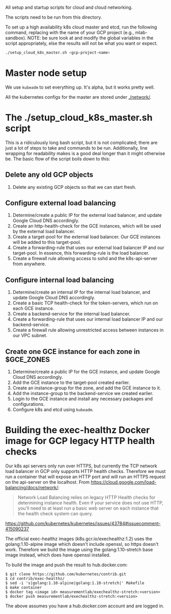 All setup and startup scripts for cloud and cloud networking.

The scripts need to be run from this directory.

To set up a high availability k8s cloud master and etcd, run the following
command, replacing <gcp-project-name> with the name of your GCP project (e.g.,
mlab-sandbox). NOTE: be sure look at and modify the global variables in the
script appropriately, else the results will not be what you want or expect.
```bash
./setup_cloud_k8s_master.sh <gcp-project-name>
```

# Master node setup
We use `kubeadm` to set everything up.  It's alpha, but it works pretty well.

All the kubernetes configs for the master are stored under [./network/](./network/).

# The ./setup\_cloud\_k8s\_master.sh script
This is a ridiculously long bash script, but it is not complicated; there are
just a lot of steps to take and commands to be run. Additionally, line wrapping
for readability makes is a good deal longer than it might otherwise be.  The
basic flow of the script boils down to this:

## Delete any old GCP objects
1. Delete any existing GCP objects so that we can start fresh.

## Configure external load balancing
1. Determine/create a public IP for the external load balancer, and update
   Google Cloud DNS accordingly.
2. Create an http-health-check for the GCE instances, which will be used by the
   external load balancer.
3. Create a target-pool for the external load balancer. Our GCE instances will
   be added to this target-pool.
4. Create a forwarding-rule that uses our external load balancer IP and our
   target-pool. In essence, this forwarding-rule is the load balancer.
5. Create a firewall rule allowing access to sshd and the k8s-api-server from
   anywhere.
 
## Configure internal load balancing
1. Determine/create an internal IP for the internal load balancer, and update
   Google Cloud DNS accordingly.
2. Create a basic TCP health-check for the token-servers, which run on each GCE
   instance.
3. Create a backend-service for the internal load balancer.
4. Create a forwarding-rule that uses our internal load balancer IP and our
   backend-service.
5. Create a firewall rule allowing unrestricted access between instances in our
   VPC subnet.

## Create one GCE instance for each zone in $GCE\_ZONES
1. Determine/create a public IP for the GCE instance, and update Google Cloud
   DNS accordingly.
2. Add the GCE instance to the target-pool created earlier.
3. Create an instance-group for the zone, and add the GCE instance to it.
4. Add the instance-group to the backend-service we created earlier.
5. Login to the GCE instance and install any necessary packages and
   configurations.
6. Configure k8s and etcd using `kubeadm`.

# Building the exec-healthz Docker image for GCP legacy HTTP health checks
Our k8s api servers only run over HTTPS, but currently the TCP network load
balancer in GCP only supports HTTP health checks. Therefore we must run a
container that will expose an HTTP port and will run an HTTPS request on the
api-server on the localhost. From
https://cloud.google.com/load-balancing/docs/network/:

> Network Load Balancing relies on legacy HTTP Health checks for determining
> instance health. Even if your service does not use HTTP, you'll need to at least
> run a basic web server on each instance that the health check system can
> query.

https://github.com/kubernetes/kubernetes/issues/43784#issuecomment-415090237

The official exec-healthz images (k8s.gcr.io/exechealthz:1.2) uses the
golang:1.10-alpine image which doesn't include openssl, so https doesn't
work. Therefore we build the image using the golang:1.10-stretch base image
instead, which does have openssl installed.

To build the image and push the result to hub.docker.com:
```
$ git clone https://github.com/kubernetes/contrib.git
$ cd contrib/exec-healthz/
$ sed -i 's|golang:1.10-alpine|golang:1.10-stretch|' Makefile
$ make container
$ docker tag <image id> measurementlab/exechealthz-stretch:<version>
$ docker push measurementlab/exechealthz-stretch:<version>
```

The above assumes you have a hub.docker.com account and are logged in.

